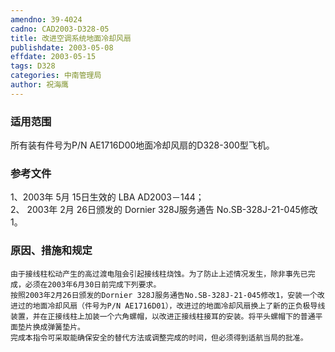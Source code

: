 ```yaml
---
amendno: 39-4024  
cadno: CAD2003-D328-05  
title: 改进空调系统地面冷却风扇  
publishdate: 2003-05-08  
effdate: 2003-05-15  
tags: D328  
categories: 中南管理局  
author: 祝海鹰  
---
```

  
### 适用范围  
所有装有件号为P/N AE1716D00地面冷却风扇的D328-300型飞机。  
  
<!--more-->  
### 参考文件  
1、2003年 5月 15日生效的 LBA AD2003－144；  
 2、 2003年 2月 26日颁发的 Dornier 328J服务通告 No.SB-328J-21-045修改 1。  
  
### 原因、措施和规定  
    由于接线柱松动产生的高过渡电阻会引起接线柱烧蚀。为了防止上述情况发生，除非事先已完成，必须在2003年6月30日前完成下列要求。  
    按照2003年2月26日颁发的Dornier 328J服务通告No.SB-328J-21-045修改1，安装一个改进过的地面冷却风扇（件号为P/N AE1716D01），改进过的地面冷却风扇换上了新的正负极导线装置，并在正接线柱上加装一个六角螺帽，以改进正接线柱接耳的安装。将平头螺帽下的普通平面垫片换成弹簧垫片。  
    完成本指令可采取能确保安全的替代方法或调整完成的时间，但必须得到适航当局的批准。  
  
